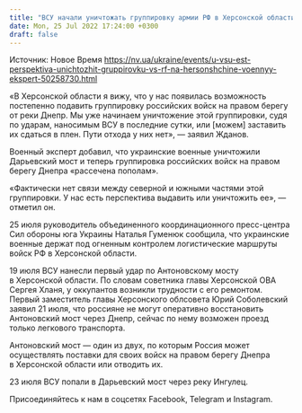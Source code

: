 ```yaml
---
title: "ВСУ начали уничтожать группировку армии РФ в Херсонской области — Жданов"
date: Mon, 25 Jul 2022 17:24:00 +0300
draft: false
---
```

Источник: Новое Время https://nv.ua/ukraine/events/u-vsu-est-perspektiva-unichtozhit-gruppirovku-vs-rf-na-hersonshchine-voennyy-ekspert-50258730.html


«В Херсонской области я вижу, что у нас появилась возможность постепенно подавить группировку российских войск на правом берегу от реки Днепр. Мы уже начинаем уничтожение этой группировки, судя по ударам, наносимым ВСУ в последние сутки, или [можем] заставить их сдаться в плен. Пути отхода у них нет», — заявил Жданов.

Военный эксперт добавил, что украинские военные уничтожили Дарьевский мост и теперь группировка российских войск на правом берегу Днепра «рассечена пополам».

«Фактически нет связи между северной и южными частями этой группировки. У нас есть перспектива выдавить или уничтожить ее», — отметил он.

25 июля руководитель объединенного координационного пресс-центра Сил обороны юга Украины Наталья Гуменюк сообщила, что украинские военные держат под огненным контролем логистические маршруты войск РФ в Херсонской области.

19 июля ВСУ нанесли первый удар по Антоновскому мосту в Херсонской области. По словам советника главы Херсонской ОВА Сергея Хланя, у оккупантов возникли трудности с его ремонтом. Первый заместитель главы Херсонского облсовета Юрий Соболевский заявил 21 июля, что россияне не могут оперативно восстановить Антоновский мост через Днепр, сейчас по нему возможен проезд только легкового транспорта.

Антоновский мост — один из двух, по которым Россия может осуществлять поставки для своих войск на правом берегу Днепра в Херсонской области или отводить их.

23 июля ВСУ попали в Дарьевский мост через реку Ингулец.

Присоединяйтесь к нам в соцсетях Facebook, Telegram и Instagram.
